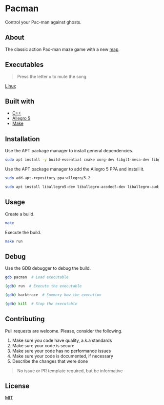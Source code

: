 # Pacman

Control your Pac-man against ghosts.

## About

The classic action Pac-man maze game with a new [map](pacman.png).

## Executables

> Press the letter `o` to mute the song

[Linux](./pacman)

## Built with

- [C++](https://en.cppreference.com/w/)
- [Allegro 5](https://liballeg.org/)
- [Make](https://www.gnu.org/software/make/)

## Installation

Use the APT package manager to install general dependencies.

```sh
sudo apt install -y build-essential cmake xorg-dev libgl1-mesa-dev libglu-dev libpng-dev libz-dev libcurl4-gnutls-dev libfreetype6-dev libjpeg-dev libvorbis-dev libopenal-dev libphysfs-dev libgtk2.0-dev libasound-dev libflac-dev libdumb1-dev exuberant-ctags pngcrush
```

Use the APT package manager to add the Allegro 5 PPA and install it.

```sh
sudo add-apt-repository ppa:allegro/5.2
```

```sh
sudo apt install liballegro5-dev liballegro-acodec5-dev liballegro-audio5-dev liballegro-dialog5-dev liballegro-image5-dev liballegro-physfs5-dev liballegro-ttf5-dev liballegro-video5-dev
```

## Usage

Create a build.

```sh
make
```

Execute the build.

```bash
make run
```

## Debug

Use the GDB debugger to debug the build.

```bash
gdb pacman  # Load executable
```

```bash
(gdb) run  # Execute the executable
```

```bash
(gdb) backtrace  # Summary how the execution
```

```bash
(gdb) kill  # Stop the executable
```

## Contributing

Pull requests are welcome. Please, consider the following.

1. Make sure you code have quality, a.k.a standards
2. Make sure your code is secure
3. Make sure your code has no performance issues
4. Make sure your code is documented, if necessary
5. Describe the changes that were done

> No issue or PR template required, but be informative

## License

[MIT](./LICENSE.md)
